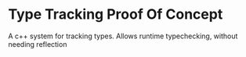 # Type Tracking Proof Of Concept

A c++ system for tracking types. Allows runtime typechecking, without needing reflection
